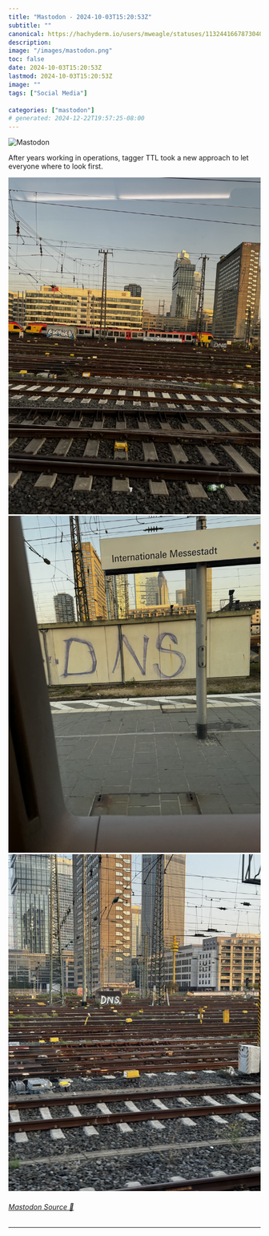 ```yaml
---
title: "Mastodon - 2024-10-03T15:20:53Z"
subtitle: ""
canonical: https://hachyderm.io/users/mweagle/statuses/113244166787304079
description:
image: "/images/mastodon.png"
toc: false
date: 2024-10-03T15:20:53Z
lastmod: 2024-10-03T15:20:53Z
image: ""
tags: ["Social Media"]

categories: ["mastodon"]
# generated: 2024-12-22T19:57:25-08:00
---
```

![Mastodon](/images/mastodon.png)

<p>After years working in operations, tagger TTL took a new approach to let everyone where to look first.</p>

![DNS graffiti ](f38178cff06703bd.jpeg)
![DNS graffiti ](6cbf6b5d59adf018.jpeg)
![DNS graffiti ](97c4d607803a59b7.jpeg)

###### [Mastodon Source 🐘](https://hachyderm.io/@mweagle/113244166787304079)

___

